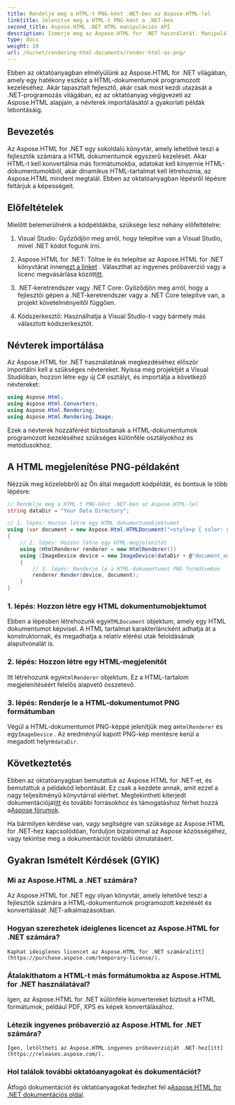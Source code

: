 ```yaml
---
title: Rendelje meg a HTML-t PNG-ként .NET-ben az Aspose.HTML-lel
linktitle: Jelenítse meg a HTML-t PNG-ként a .NET-ben
second_title: Aspose.HTML .NET HTML manipulációs API
description: Ismerje meg az Aspose.HTML for .NET használatát. Manipuláljon HTML-t, konvertáljon különféle formátumokba és így tovább. Merüljön el ebben az átfogó oktatóanyagban!
type: docs
weight: 10
url: /hu/net/rendering-html-documents/render-html-as-png/
---
```


Ebben az oktatóanyagban elmélyülünk az Aspose.HTML for .NET világában, amely egy hatékony eszköz a HTML-dokumentumok programozott kezeléséhez. Akár tapasztalt fejlesztő, akár csak most kezdi utazását a .NET-programozás világában, ez az oktatóanyag végigvezeti az Aspose.HTML alapjain, a névterek importálásától a gyakorlati példák lebontásáig.

## Bevezetés

Az Aspose.HTML for .NET egy sokoldalú könyvtár, amely lehetővé teszi a fejlesztők számára a HTML dokumentumok egyszerű kezelését. Akár HTML-t kell konvertálnia más formátumokba, adatokat kell kinyernie HTML-dokumentumokból, akár dinamikus HTML-tartalmat kell létrehoznia, az Aspose.HTML mindent megtalál. Ebben az oktatóanyagban lépésről lépésre feltárjuk a képességeit.

## Előfeltételek

Mielőtt belemerülnénk a kódpéldákba, szüksége lesz néhány előfeltételre:

1. Visual Studio: Győződjön meg arról, hogy telepítve van a Visual Studio, mivel .NET kódot fogunk írni.

2.  Aspose.HTML for .NET: Töltse le és telepítse az Aspose.HTML for .NET könyvtárat innen[ezt a linket](https://releases.aspose.com/html/net/) . Választhat az ingyenes próbaverzió vagy a licenc megvásárlása között[itt](https://purchase.aspose.com/buy).

3. .NET-keretrendszer vagy .NET Core: Győződjön meg arról, hogy a fejlesztői gépen a .NET-keretrendszer vagy a .NET Core telepítve van, a projekt követelményeitől függően.

4. Kódszerkesztő: Használhatja a Visual Studio-t vagy bármely más választott kódszerkesztőt.

## Névterek importálása

Az Aspose.HTML for .NET használatának megkezdéséhez először importálni kell a szükséges névtereket. Nyissa meg projektjét a Visual Studióban, hozzon létre egy új C# osztályt, és importálja a következő névtereket:

```csharp
using Aspose.Html;
using Aspose.Html.Converters;
using Aspose.Html.Rendering;
using Aspose.Html.Rendering.Image;
```

Ezek a névterek hozzáférést biztosítanak a HTML-dokumentumok programozott kezeléséhez szükséges különféle osztályokhoz és metódusokhoz.

## A HTML megjelenítése PNG-példaként

Nézzük meg közelebbről az Ön által megadott kódpéldát, és bontsuk le több lépésre:

```csharp
// Rendelje meg a HTML-t PNG-ként .NET-ben az Aspose.HTML-lel
string dataDir = "Your Data Directory";

// 1. lépés: Hozzon létre egy HTML dokumentumobjektumot
using (var document = new Aspose.Html.HTMLDocument("<style>p { color: green; }</style><p>my first paragraph</p>", @"c:\work\"))
{
    // 2. lépés: Hozzon létre egy HTML-megjelenítőt
    using (HtmlRenderer renderer = new HtmlRenderer())
    using (ImageDevice device = new ImageDevice(dataDir + @"document_out.png"))
    {
        // 3. lépés: Renderje le a HTML-dokumentumot PNG formátumban
        renderer.Render(device, document);
    }
}
```

### 1. lépés: Hozzon létre egy HTML dokumentumobjektumot

 Ebben a lépésben létrehozunk egy`HTMLDocument` objektum, amely egy HTML dokumentumot képvisel. A HTML tartalmat karakterláncként adhatja át a konstruktornak, és megadhatja a relatív elérési utak feloldásának alapútvonalát is.

### 2. lépés: Hozzon létre egy HTML-megjelenítőt

 Itt létrehozunk egy`HtmlRenderer` objektum. Ez a HTML-tartalom megjelenítéséért felelős alapvető összetevő. 

### 3. lépés: Renderje le a HTML-dokumentumot PNG formátumban

 Végül a HTML-dokumentumot PNG-képpé jelenítjük meg a`HtmlRenderer` és egy`ImageDevice` . Az eredményül kapott PNG-kép mentésre kerül a megadott helyre`dataDir`.

## Következtetés

Ebben az oktatóanyagban bemutattuk az Aspose.HTML for .NET-et, és bemutattuk a példakód lebontását. Ez csak a kezdete annak, amit ezzel a nagy teljesítményű könyvtárral elérhet. Megtekintheti kiterjedt dokumentációját[itt](https://reference.aspose.com/html/net/) és további forrásokhoz és támogatáshoz férhet hozzá a[Aspose fórumok](https://forum.aspose.com/).

Ha bármilyen kérdése van, vagy segítségre van szüksége az Aspose.HTML for .NET-hez kapcsolódóan, forduljon bizalommal az Aspose közösségéhez, vagy tekintse meg a dokumentációt további útmutatásért.

## Gyakran Ismételt Kérdések (GYIK)

### Mi az Aspose.HTML a .NET számára?
   Az Aspose.HTML for .NET egy olyan könyvtár, amely lehetővé teszi a fejlesztők számára a HTML-dokumentumok programozott kezelését és konvertálását .NET-alkalmazásokban.

### Hogyan szerezhetek ideiglenes licencet az Aspose.HTML for .NET számára?
    Kaphat ideiglenes licencet az Aspose.HTML for .NET számára[itt](https://purchase.aspose.com/temporary-license/).

### Átalakíthatom a HTML-t más formátumokba az Aspose.HTML for .NET használatával?
   Igen, az Aspose.HTML for .NET különféle konvertereket biztosít a HTML formátumok, például PDF, XPS és képek konvertálásához.

### Létezik ingyenes próbaverzió az Aspose.HTML for .NET számára?
    Igen, letöltheti az Aspose.HTML ingyenes próbaverzióját .NET-hez[itt](https://releases.aspose.com/).

### Hol találok további oktatóanyagokat és dokumentációt?
   Átfogó dokumentációt és oktatóanyagokat fedezhet fel a[Aspose.HTML for .NET dokumentációs oldal](https://reference.aspose.com/html/net/).